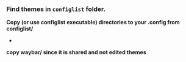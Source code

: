 ### Find themes in `configlist` folder.

**Copy (or use configlist executable) directories to your .config from configlist/<choose>** 

+

**copy waybar/ since it is shared and not edited themes**

